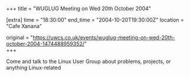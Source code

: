 +++
title = "WUGLUG Meeting on Wed 20th October 2004"

[extra]
time = "18:30:00"
end_time = "2004-10-20T19:30:00Z"
location = "Cafe Xanana"

original = "https://uwcs.co.uk/events/wuglug-meeting-on-wed-20th-october-2004-1474488959352/"    
+++

Come and talk to the Linux User Group about problems, projects, or anything Linux-related

